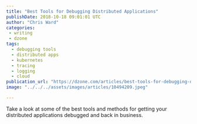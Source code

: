 ```yaml
---
title: "Best Tools for Debugging Distributed Applications"
publishDate: 2018-10-18 09:01:01 UTC
author: "Chris Ward"
categories:
 - writing
 - dzone
tags:
  - debugging tools
  - distributed apps
  - kubernetes
  - tracing
  - logging
  - cloud
publication_url: "https://dzone.com/articles/best-tools-for-debugging-distributed-applications"
image: "../../../assets/images/articles/10494209.jpeg"

---
```

Take a look at some of the best tools and methods for getting your distributed applications debugged and back in business.


